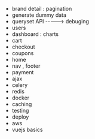 - brand detail : pagination
- generate dummy data
- queryset API -----> debuging
- users
- dashboard : charts
- cart
- checkout
- coupons
- home
- nav , footer
- payment
- ajax
- celery
- redis
- docker
- caching
- testing
- deploy
- aws
- vuejs basics